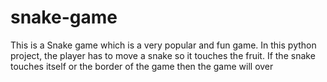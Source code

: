 # snake-game
This is a Snake game which is a very popular and fun game. In this python project, the player has to move a snake so it touches the fruit. If the snake touches itself or the border of the game then the game will over
